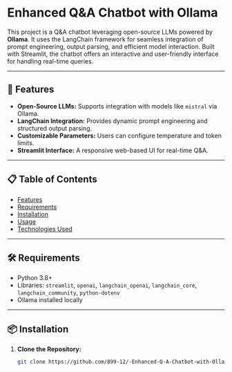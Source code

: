 
# Enhanced Q&A Chatbot with Ollama  

This project is a Q&A chatbot leveraging open-source LLMs powered by **Ollama**. It uses the LangChain framework for seamless integration of prompt engineering, output parsing, and efficient model interaction. Built with Streamlit, the chatbot offers an interactive and user-friendly interface for handling real-time queries.

---

## 🚀 Features  
- **Open-Source LLMs:** Supports integration with models like `mistral` via Ollama.  
- **LangChain Integration:** Provides dynamic prompt engineering and structured output parsing.  
- **Customizable Parameters:** Users can configure temperature and token limits.  
- **Streamlit Interface:** A responsive web-based UI for real-time Q&A.  

---

## 📋 Table of Contents  
- [Features](#-features)  
- [Requirements](#-requirements)  
- [Installation](#-installation)  
- [Usage](#-usage)  
- [Technologies Used](#-technologies-used)  


---

## 🛠 Requirements  
- Python 3.8+  
- Libraries: `streamlit`, `openai`, `langchain_openai`, `langchain_core`, `langchain_community`, `python-dotenv`  
- Ollama installed locally  

---

## 📦 Installation  

1. **Clone the Repository:**  
   ```bash
   git clone https://github.com/899-12/-Enhanced-Q-A-Chatbot-with-Ollama.git
   
